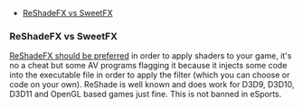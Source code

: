 * [ReShadeFX vs SweetFX](#reshadefx-vs-sweetfx)

### ReShadeFX vs SweetFX

[ReShadeFX should be preferred](https://www.reddit.com/r/sweetfx/comments/3aafg7/what_is_the_difference_between_sweetfx_and_reshade/) in order to apply shaders to your game, it's no a cheat but some AV programs flagging it because it injects some code into the executable file in order to apply the filter (which you can choose or code on your own). ReShade is well known and does work for D3D9, D3D10, D3D11 and OpenGL based games just fine. This is not banned in eSports.
